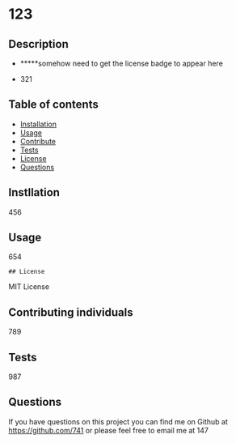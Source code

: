 # 123

  ## Description 
 - *****somehow need to get the license badge to appear here

 - 321
 
  ## Table of contents 

  - [Installation](#installation)
  - [Usage](#usage)
  - [Contribute](#contribute)
  - [Tests](#tests)
  - [License](#license)
  - [Questions](#questions)
  
  ## Instllation
  456

  ## Usage
  654

    ## License 
  MIT License

  ## Contributing individuals 
  789

  ## Tests 
  987

  ## Questions
  If you have questions on this project you can find me on Github at https://github.com/741
  or please feel free to email me at 147

  